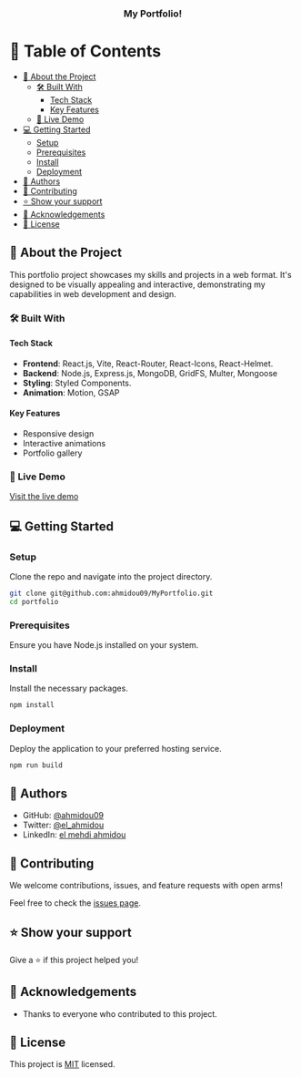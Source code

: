 <div align="center">

  <h3><b>My Portfolio!</b></h3>

</div>

# 📗 Table of Contents

- [📖 About the Project](#about-project)
  - [🛠 Built With](#built-with)
    - [Tech Stack](#tech-stack)
    - [Key Features](#key-features)
  - [🚀 Live Demo](#live-demo)
- [💻 Getting Started](#getting-started)
  - [Setup](#setup)
  - [Prerequisites](#prerequisites)
  - [Install](#install)
  - [Deployment](#deployment)
- [👥 Authors](#authors)
- [🤝 Contributing](#contributing)
- [⭐️ Show your support](#support)
- [🙏 Acknowledgements](#acknowledgements)
- [📝 License](#license)

<!-- PROJECT DESCRIPTION -->

## 📖 About the Project <a name="about-project"></a>

This portfolio project showcases my skills and projects in a web format. It's designed to be visually appealing and interactive, demonstrating my capabilities in web development and design.

### 🛠 Built With <a name="built-with"></a>

#### Tech Stack <a name="tech-stack"></a>

- **Frontend**: React.js, Vite, React-Router, React-Icons, React-Helmet.
- **Backend**: Node.js, Express.js, MongoDB, GridFS, Multer, Mongoose
- **Styling**: Styled Components.
- **Animation**: Motion, GSAP

#### Key Features <a name="key-features"></a>

- Responsive design
- Interactive animations
- Portfolio gallery

### 🚀 Live Demo <a name="live-demo"></a>

[Visit the live demo](https://elmehdi.in/)

## 💻 Getting Started <a name="getting-started"></a>

### Setup <a name="setup"></a>

Clone the repo and navigate into the project directory.

```bash
git clone git@github.com:ahmidou09/MyPortfolio.git
cd portfolio
```

### Prerequisites <a name="prerequisites"></a>

Ensure you have Node.js installed on your system.

### Install <a name="install"></a>

Install the necessary packages.

```bash
npm install
```

### Deployment <a name="deployment"></a>

Deploy the application to your preferred hosting service.

```bash
npm run build
```

## 👥 Authors <a name="authors"></a>

- GitHub: [@ahmidou09](https://github.com/ahmidou09)
- Twitter: [@el_ahmidou](https://twitter.com/el_ahmidou)
- LinkedIn: [el mehdi ahmidou](https://www.linkedin.com/in/el-mehdi-ahmidou-312590125/)

## 🤝 Contributing <a name="contributing"></a>

We welcome contributions, issues, and feature requests with open arms!

Feel free to check the [issues page](../../issues/).

## ⭐️ Show your support <a name="support"></a>

Give a ⭐️ if this project helped you!

## 🙏 Acknowledgements <a name="acknowledgements"></a>

- Thanks to everyone who contributed to this project.

## 📝 License <a name="license"></a>

This project is [MIT](MIT.md) licensed.
